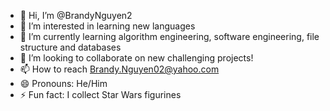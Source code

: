 - 👋 Hi, I’m @BrandyNguyen2
- 👀 I’m interested in learning new languages
- 🌱 I’m currently learning algorithm engineering, software engineering, file structure and databases
- 💞️ I’m looking to collaborate on new challenging projects!
- 📫 How to reach Brandy.Nguyen02@yahoo.com
- 😄 Pronouns: He/Him
- ⚡ Fun fact: I collect Star Wars figurines

<!---
BrandyNguyen2/BrandyNguyen2 is a ✨ special ✨ repository because its `README.md` (this file) appears on your GitHub profile.
You can click the Preview link to take a look at your changes.
--->
